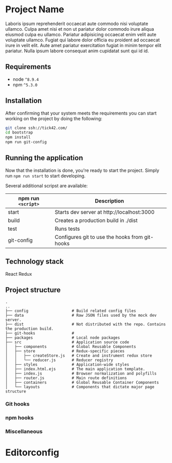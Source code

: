 # Project Name

Laboris ipsum reprehenderit occaecat aute commodo nisi voluptate ullamco. Culpa amet nisi et non ut pariatur dolor commodo irure aliqua eiusmod culpa eu ullamco. Pariatur adipisicing occaecat enim velit aute voluptate ullamco. Fugiat qui labore dolor officia eu proident ad occaecat irure in velit elit. Aute amet pariatur exercitation fugiat in minim tempor elit pariatur. Nulla ipsum labore consequat anim cupidatat sunt qui id id.

## Requirements

* node ```^8.9.4```
* npm ```^5.3.0```

## Installation

After confirming that your system meets the requirements you can start working on the project by doing the following:

```sh
git clone ssh://tick42.com/
cd bootstrap
npm install
npm run git-config
``` 

## Running the application
Now that the installation is done, you're ready to start the project. Simply run ```npm run start``` to start developing.

Several additional scripst are available:

npm run ``<script>``  | Description 
----------------------|----------------
start | Starts dev server at http://localhost:3000 
build | Creates a production build in ./dist
test  | Runs tests
git-config | Configures git to use the hooks from git-hooks

## Technology stack
React
Redux 

## Project structure
```
.
..
├── config                   # Build related config files
├── data                     # Raw JSON files used by the mock dev server.
├── dist                     # Not distributed with the repo. Contains the production build.
├── git-hooks                # 
├── packages                 # Local node packages
├── src                      # Application source code
│   ├── components           # Global Reusable Components
│   ├── store                # Redux-specific pieces
│   │   ├── createStore.js   # Create and instrument redux store
│   │   └── reducer.js       # Reducer registry
│   ├── styles               # Application-wide styles 
│   ├── index.html.ejs       # The main application template.
│   ├── index.js             # Browser normalization and polyfills
│   ├── router.js            # Main route definitions
│   ├── containers           # Global Reusable Container Components
│   └── layouts              # Components that dictate major page structure
```
### Git hooks

### npm hooks

### Miscellaneous



# Editorconfig
